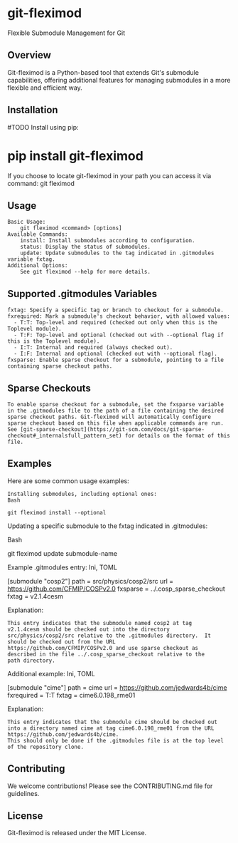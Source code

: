 # git-fleximod

Flexible Submodule Management for Git

## Overview

Git-fleximod is a Python-based tool that extends Git's submodule capabilities, offering additional features for managing submodules in a more flexible and efficient way.

## Installation

#TODO    Install using pip:
#        pip install git-fleximod
  If you choose to locate git-fleximod in your path you can access it via command: git fleximod

## Usage

    Basic Usage:
        git fleximod <command> [options]
    Available Commands:
        install: Install submodules according to configuration.
        status: Display the status of submodules.
        update: Update submodules to the tag indicated in .gitmodules variable fxtag.
    Additional Options:
        See git fleximod --help for more details.

## Supported .gitmodules Variables

    fxtag: Specify a specific tag or branch to checkout for a submodule.
    fxrequired: Mark a submodule's checkout behavior, with allowed values:
      - T:T: Top-level and required (checked out only when this is the Toplevel module).
      - T:F: Top-level and optional (checked out with --optional flag if this is the Toplevel module).
      - I:T: Internal and required (always checked out).
      - I:F: Internal and optional (checked out with --optional flag).
    fxsparse: Enable sparse checkout for a submodule, pointing to a file containing sparse checkout paths.

## Sparse Checkouts

    To enable sparse checkout for a submodule, set the fxsparse variable
    in the .gitmodules file to the path of a file containing the desired
    sparse checkout paths. Git-fleximod will automatically configure
    sparse checkout based on this file when applicable commands are run.
    See [git-sparse-checkout](https://git-scm.com/docs/git-sparse-checkout#_internalsfull_pattern_set) for details on the format of this file.

## Examples

Here are some common usage examples:

    Installing submodules, including optional ones:
    Bash

    git fleximod install --optional


Updating a specific submodule to the fxtag indicated in .gitmodules:

Bash

git fleximod update submodule-name

Example .gitmodules entry:
Ini, TOML

[submodule "cosp2"]
    path = src/physics/cosp2/src
    url = https://github.com/CFMIP/COSPv2.0
    fxsparse = ../.cosp_sparse_checkout
    fxtag = v2.1.4cesm

Explanation:

    This entry indicates that the submodule named cosp2 at tag
    v2.1.4cesm should be checked out into the directory
    src/physics/cosp2/src relative to the .gitmodules directory.  It
    should be checked out from the URL
    https://github.com/CFMIP/COSPv2.0 and use sparse checkout as
    described in the file ../.cosp_sparse_checkout relative to the
    path directory.

Additional example:
Ini, TOML

[submodule "cime"]
    path = cime
    url = https://github.com/jedwards4b/cime
    fxrequired = T:T
    fxtag = cime6.0.198_rme01


Explanation:

    This entry indicates that the submodule cime should be checked out into a directory named cime at tag cime6.0.198_rme01 from the URL https://github.com/jedwards4b/cime.
    This should only be done if the .gitmodules file is at the top level of the repository clone.

## Contributing

We welcome contributions! Please see the CONTRIBUTING.md file for guidelines.

## License

Git-fleximod is released under the MIT License.
